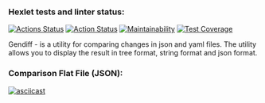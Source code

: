 ### Hexlet tests and linter status:
[![Actions Status](https://github.com/AidDeathLord/python-project-50/workflows/hexlet-check/badge.svg)](https://github.com/AidDeathLord/python-project-50/actions)
[![Action Status](https://github.com/AidDeathLord/python-project-50/actions/workflows/pyci.yml/badge.svg)](https://github.com/AidDeathLord/python-project-50/actions)
[![Maintainability](https://api.codeclimate.com/v1/badges/fa9921e88e4a165f3209/maintainability)](https://codeclimate.com/github/AidDeathLord/python-project-50/maintainability)
[![Test Coverage](https://api.codeclimate.com/v1/badges/fa9921e88e4a165f3209/test_coverage)](https://codeclimate.com/github/AidDeathLord/python-project-50/test_coverage)


Gendiff - is a utility for comparing changes in json and yaml files. 
The utility allows you to display the result in tree format, 
string format and json format.

### Comparison Flat File (JSON):
[![asciicast](https://asciinema.org/a/uYlEj9Bly7pCVzrBKxld3tUOA.svg)](https://asciinema.org/a/uYlEj9Bly7pCVzrBKxld3tUOA)